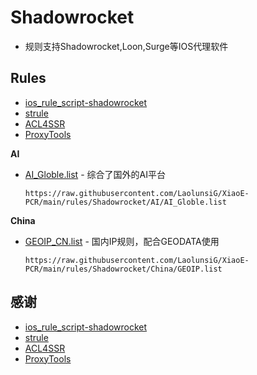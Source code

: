 # Shadowrocket
- 规则支持Shadowrocket,Loon,Surge等IOS代理软件

## Rules
- [ios_rule_script-shadowrocket](https://github.com/blackmatrix7/ios_rule_script/tree/master/rule/Shadowrocket)
- [strule](https://whatshub.top/strule)
- [ACL4SSR](https://github.com/ACL4SSR/ACL4SSR)
- [ProxyTools](https://github.com/mphin/ProxyTools)

**AI**

- [AI_Globle.list](https://raw.githubusercontent.com/LaolunsiG/XiaoE-PCR/main/rules/Shadowrocket/AI/AI_Globle.list)  - 综合了国外的AI平台
  ```
  https://raw.githubusercontent.com/LaolunsiG/XiaoE-PCR/main/rules/Shadowrocket/AI/AI_Globle.list
  ```
**China**

- [GEOIP_CN.list](https://raw.githubusercontent.com/LaolunsiG/XiaoE-PCR/main/rules/Shadowrocket/China/GEOIP.list) - 国内IP规则，配合GEODATA使用
  ```
  https://raw.githubusercontent.com/LaolunsiG/XiaoE-PCR/main/rules/Shadowrocket/China/GEOIP.list
  ```

## 感谢
- [ios_rule_script-shadowrocket](https://github.com/blackmatrix7/ios_rule_script/tree/master/rule/Shadowrocket)
- [strule](https://whatshub.top/strule)
- [ACL4SSR](https://github.com/ACL4SSR/ACL4SSR)
- [ProxyTools](https://github.com/mphin/ProxyTools)

